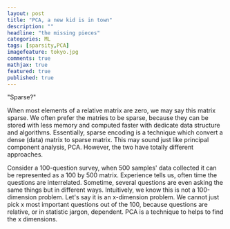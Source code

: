 ```yaml
---
layout: post
title: "PCA, a new kid is in town"
description: ""
headline: "the missing pieces"
categories: ML
tags: [sparsity,PCA]
imagefeature: tokyo.jpg
comments: true
mathjax: true
featured: true
published: true
---
```


"Sparse?"


When most elements of a relative matrix are zero, we may say this matrix sparse. We often prefer the matries to be sparse, because they can be stored with less memory and computed faster with dedicate data structure and algorithms. Essentially, sparse encoding is a technique which convert a dense (data) matrix to sparse matrix. This may sound just like principal component analysis, PCA. However, the two have totally different approaches. 


Consider a 100-question survey, when 500 samples' data collected it can be represented as a 100 by 500 matrix. Experience tells us, often time the questions are interrelated. Sometime, several questions are even asking the same things but in different ways. Intuitively, we know this is not a 100-dimension problem. Let's say it is an x-dimension problem. We cannot just pick x most important questions out of the 100, because questions are relative, or in statistic jargon, dependent. PCA is a technique to helps to find the x dimensions.


